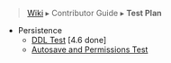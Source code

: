 > [Wiki](Home) ▸ Contributor Guide ▸ **Test Plan**

- Persistence
    - [DDL Test]() [4.6 done]
    - [Autosave and Permissions Test](Contributors-:-Test-Plan-:-Autosave-and-Permissions)